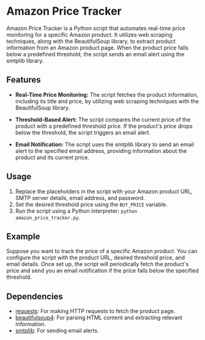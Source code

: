 # Amazon Price Tracker

Amazon Price Tracker is a Python script that automates real-time price monitoring for a specific Amazon product. It utilizes web scraping techniques, along with the BeautifulSoup library, to extract product information from an Amazon product page. When the product price falls below a predefined threshold, the script sends an email alert using the smtplib library.

## Features

- **Real-Time Price Monitoring:** The script fetches the product information, including its title and price, by utilizing web scraping techniques with the BeautifulSoup library.

- **Threshold-Based Alert:** The script compares the current price of the product with a predefined threshold price. If the product's price drops below the threshold, the script triggers an email alert.

- **Email Notification:** The script uses the smtplib library to send an email alert to the specified email address, providing information about the product and its current price.

## Usage

1. Replace the placeholders in the script with your Amazon product URL, SMTP server details, email address, and password.
2. Set the desired threshold price using the `BUY_PRICE` variable.
3. Run the script using a Python interpreter: `python amazon_price_tracker.py`.

## Example

Suppose you want to track the price of a specific Amazon product. You can configure the script with the product URL, desired threshold price, and email details. Once set up, the script will periodically fetch the product's price and send you an email notification if the price falls below the specified threshold.

## Dependencies

- [requests](https://pypi.org/project/requests/): For making HTTP requests to fetch the product page.
- [beautifulsoup4](https://pypi.org/project/beautifulsoup4/): For parsing HTML content and extracting relevant information.
- [smtplib](https://docs.python.org/3/library/smtplib.html): For sending email alerts.

